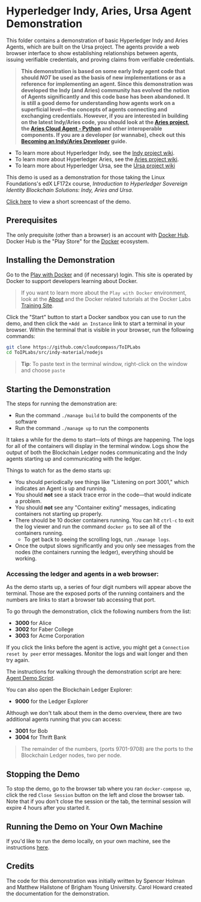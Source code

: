 # Hyperledger Indy, Aries, Ursa Agent Demonstration

This folder contains a demonstration of basic Hyperledger Indy and Aries Agents, which are built on the Ursa project. The agents provide a web browser interface to show establishing relationships between agents, issuing verifiable credentials, and proving claims from verifiable credentials.

> **This demonstration is based on some early Indy agent code that should *NOT* be used as the basis of new implementations or as a reference for implementing an agent. Since this demonstration was developed the Indy (and Aries) community has evolved the notion of Agents significantly and this code base has been abandoned. It is still a good demo for understanding how agents work on a superficial level&mdash;the concepts of agents connecting and exchanging credentials. However, if you are interested in building on the latest Indy/Aries code, you should look at the [Aries project](https://github.com/hyperledger/aries), the [Aries Cloud Agent - Python](https://github.com/hyperledger/aries-cloudagent-python) and other interoperable components. If you are a developer (or wannabe), check out this [Becoming an Indy/Aries Developer](https://github.com/hyperledger/aries-cloudagent-python/tree/master/docs/GettingStartedAriesDev) guide.**

- To learn more about Hyperledger Indy, see the [Indy project wiki](https://wiki.hyperledger.org/display/indy).
- To learn more about Hyperledger Aries, see the [Aries project wiki](https://wiki.hyperledger.org/display/aries).
- To learn more about Hyperledger Ursa, see the [Ursa project wiki](https://wiki.hyperledger.org/display/ursa)

This demo is used as a demonstration for those taking the Linux Foundations's edX LF172x course, *Introduction to Hyperledger Sovereign Identity Blockchain Solutions: Indy, Aries and Ursa*.

[Click here](https://youtu.be/5EA-jqkvn4I) to view a short screencast of the demo.

## Prerequisites

The only prequisite (other than a browser) is an account with [Docker Hub](https://hub.docker.com). Docker Hub is the "Play Store" for the [Docker](https://docker.com) ecosystem.

## Installing the Demonstration

Go to the [Play with Docker](https://labs.play-with-docker.com/) and (if necessary) login. This site is operated by Docker to support developers learning about Docker.

> If you want to learn more about the `Play with Docker` environment, look at the [About](https://training.play-with-docker.com/about/) and the Docker related tutorials at the Docker Labs [Training Site](https://training.play-with-docker.com).

Click the "Start" button to start a Docker sandbox you can use to run the demo, and then click the `+Add an Instance` link to start a terminal in your browser. Within the terminal that is visible in your browser, run the following commands:

``` bash
git clone https://github.com/cloudcompass/ToIPLabs
cd ToIPLabs/src/indy-material/nodejs

```

> **Tip**: To paste text in the terminal window, right-click on the window and choose `paste`

## Starting the Demonstration

The steps for running the demonstration are:

- Run the command `./manage build` to build the components of the software
- Run the command `./manage up` to run the components

It takes a while for the demo to start&mdash;lots of things are happening. The logs for all of the containers will display in the terminal window. Logs show the output of both the Blockchain Ledger nodes communicating and the Indy agents starting up and communicating with the ledger.

Things to watch for as the demo starts up:

- You should periodically see things like "Listening on port 3001," which indicates an Agent is up and running.
- You should **not** see a stack trace error in the code&mdash;that would indicate a problem.
- You should **not** see any "Container exiting" messages, indicating containers not starting up properly.
- There should be 10 docker containers running. You can hit `ctrl-c` to exit the log viewer and run the command `docker ps` to see all of the containers running.
  - To get back to seeing the scrolling logs, run `./manage logs`.
- Once the output slows significantly and you only see messages from the nodes (the containers running the ledger), everything should be working.

### Accessing the ledger and agents in a web browser:

As the demo starts up, a series of four digit numbers will appear above the terminal. Those are the exposed ports of the running containers and the numbers are links to start a browser tab accessing that port.

To go through the demonstration, click the following numbers from the list:

- **3000** for Alice
- **3002** for Faber College
- **3003** for Acme Corporation

If you click the links before the agent is active, you might get a `Connection reset by peer` error messages. Monitor the logs and wait longer and then try again.

The instructions for walking through the demonstration script are here: [Agent Demo Script](AgentDemoScript.md).

You can also open the Blockchain Ledger Explorer:

- **9000** for the Ledger Explorer

Although we don't talk about them in the demo overview, there are two additional agents running that you can access:

- **3001** for Bob
- **3004** for Thrift Bank

> The remainder of the numbers, (ports 9701-9708) are the ports to the Blockchain Ledger nodes, two per node.

## Stopping the Demo

To stop the demo, go to the browser tab where you ran `docker-compose up`, click the red `Close Session` button on the left and close the browser tab. Note that if you don't close the session or the tab, the terminal session will expire 4 hours after you started it.

## Running the Demo on Your Own Machine

If you'd like to run the demo locally, on your own machine, see the instructions [here](RunningLocally.md).

## Credits

The code for this demonstration was initially written by Spencer Holman and Matthew Hailstone of Brigham Young University. Carol Howard created the documentation for the demonstration.